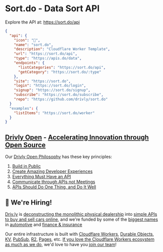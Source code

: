 # Sort.do - Data Sort API 

Explore the API at: <https://sort.do/api>

```json
{
  "api": {
    "icon": "🚀",
    "name": "sort.do",
    "description": "Cloudflare Worker Template",
    "url": "https://sort.do/api",
    "type": "https://apis.do/data",
    "endpoints": {
      "listCategories": "https://sort.do/api",
      "getCategory": "https://sort.do/:type"
    },
    "site": "https://sort.do",
    "login": "https://sort.do/login",
    "signup": "https://sort.do/signup",
    "subscribe": "https://sort.do/subscribe",
    "repo": "https://github.com/drivly/sort.do"
  }
  "examples": {
    "listItems": "https://sort.do/worker"
  }
}
```

## [Drivly Open](https://driv.ly/open) - [Accelerating Innovation through Open Source](https://blog.driv.ly/accelerating-innovation-through-open-source)

Our [Drivly Open Philosophy](https://philosophy.do) has these key principles:

1. [Build in Public](https://driv.ly/open/build-in-public)
2. [Create Amazing Developer Experiences](https://driv.ly/open/amazing-developer-experiences)
3. [Everything Must Have an API](https://driv.ly/open/everything-must-have-an-api)
4. [Communicate through APIs not Meetings](https://driv.ly/open/communicate-through-apis-not-meetings)
5. [APIs Should Do One Thing, and Do It Well](https://driv.ly/open/apis-do-one-thing)


##  🚀 We're Hiring!

[Driv.ly](https://driv.ly) is [deconstructing the monolithic physical dealership](https://blog.driv.ly/deconstructing-the-monolithic-physical-dealership) into [simple APIs to buy and sell cars online](https://driv.ly), and we're funded by some of the [biggest names](https://twitter.com/TurnerNovak) in [automotive](https://fontinalis.com/team/#bill-ford) and [finance & insurance](https://www.detroit.vc)

Our entire infrastructure is built with [Cloudflare Workers](https://workers.do), [Durable Objects](https://durable.objects.do), [KV](https://kv.cf), [PubSub](https://pubsub.do), [R2](https://r2.do.cf), [Pages](https://pages.do), etc.  [If you love the Cloudflare Workers ecosystem as much as we do](https://driv.ly/loves/workers), we'd love to have you [join our team](https://careers.do/apply)!


